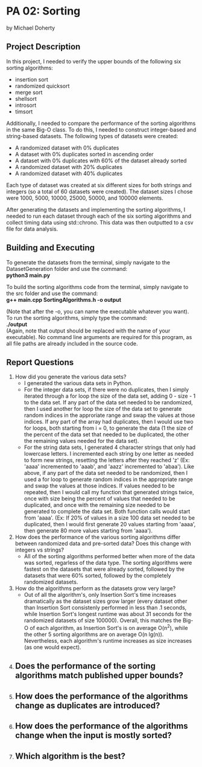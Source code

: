 # PA 02: Sorting
by Michael Doherty

## Project Description
In this project, I needed to verify the upper bounds of the following six sorting algorithms:
- insertion sort
- randomized quicksort
- merge sort
- shellsort
- introsort
- timsort

Additionally, I needed to compare the performance of the sorting algorithms in the same Big-O class.
To do this, I needed to construct integer-based and string-based datasets. The following types of datasets were created:
- A randomized dataset with 0% duplicates
- A dataset with 0% duplicates sorted in ascending order
- A dataset with 0% duplicates with 60% of the dataset already sorted
- A randomized dataset with 20% duplicates
- A randomized dataset with 40% duplicates

Each type of dataset was created at six different sizes for both strings and integers (so a total of 60 datasets were created). The dataset sizes I chose were 1000, 5000, 10000, 25000, 50000, and 100000 elements.  

After generating the datasets and implementing the sorting algorithms, I needed to run each dataset through each of the six sorting algorithms and collect timing data using std::chrono. This data was then outputted to a csv file for data analysis.

## Building and Executing
To generate the datasets from the terminal, simply navigate to the DatasetGeneration folder and use the command:  
**python3 main.py**  

To build the sorting algorithms code from the terminal, simply navigate to the src folder and use the command:  
**g++ main.cpp SortingAlgorithms.h -o output**

(Note that after the -o, you can name the executable whatever you want). To run the sorting algorithms, simply type the command:  
**./output**  
(Again, note that output should be replaced with the name of your executable). No command line arguments are required for this program, as all file paths are already included in the source code.

## Report Questions
1) How did you generate the various data sets?
      - I generated the various data sets in Python. 
      - For the integer data sets, if there were no duplicates, then I simply iterated through a for loop the size of the data set, adding 0 - size - 1 to the data set. If any part of the data set needed to be randomized, then I used another for loop the size of the data set to generate random indices in the approriate range and swap the values at those indices. If any part of the array had duplicates, then I would use two for loops, both starting from i = 0, to generate the data (1 the size of the percent of the data set that needed to be duplicated, the other the remaining values needed for the data set).
      - For the string data sets, I generated 4 character strings that only had lowercase letters. I incremented each string by one letter as needed to form new strings, resetting the letters after they reached 'z' (Ex: 'aaaa' incremented to 'aaab', and 'aazz' incremented to 'abaa'). Like above, if any part of the data set needed to be randomized, then I used a for loop to generate random indices in the appropriate range and swap the values at those indices. If values needed to be repeated, then I would call my function that generated strings twice, once with size being the percent of values that needed to be duplicated, and once with the remaining size needed to be generated to complete the data set. Both function calls would start from 'aaaa'. (Ex: If 20% of values in a size 100 data set needed to be duplicated, then I would first generate 20 values starting from 'aaaa', then generate 80 more values starting from 'aaaa').
2) How does the performance of the various sorting algorithms differ between randomized data and pre-sorted data? Does this change with integers vs strings?
      - All of the sorting algorithms performed better when more of the data was sorted, regarless of the data type. The sorting algorithms were fastest on the datasets that were already sorted, followed by the datasets that were 60% sorted, followed by the completely randomized datasets. 
3) How do the algorithms perform as the datasets grow very large?
      - Out of all the algorithm's, only Insertion Sort's time increases dramatically as the dataset sizes grow larger (every dataset other than Insertion Sort consistenly performed in less than .1 seconds, while Insertion Sort's longest runtime was about 31 seconds for the randomized datasets of size 100000). Overall, this matches the Big-O of each algorithm, as Insertion Sort's is on average O(n<sup>2</sup>), while the other 5 sorting algorithms are on average O(n lg(n)). Nevertheless, each algorithm's runtime increases as size increases (as one would expect).
4) Does the performance of the sorting algorithms match published upper bounds?
      -
5) How does the performance of the algorithms change as duplicates are introduced?
      -
6) How does the performance of the algorithms change when the input is mostly sorted?
      -
7) Which algorithm is the best?
      -

